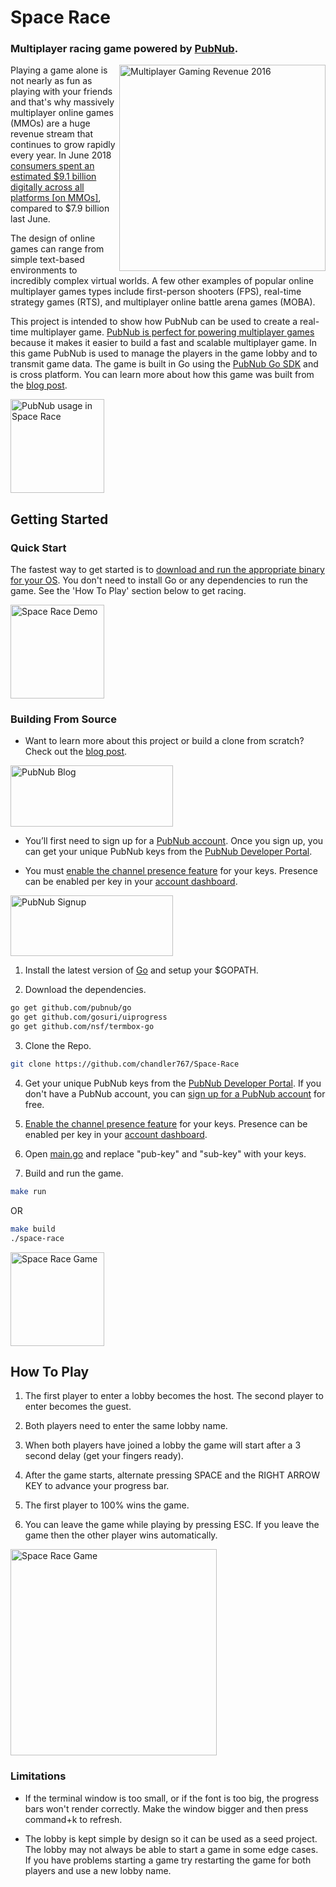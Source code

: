 # Space Race

### Multiplayer racing game powered by [PubNub](https://www.pubnub.com/?devrel_gh=Space-Race).

<img alt="Multiplayer Gaming Revenue 2016" align="right" src="https://www.superdataresearch.com/wp-content/uploads/2016/08/SuperData-MMO-MOBA-Report-2016-1.png" height="330">
 
Playing a game alone is not nearly as fun as playing with your friends and that's why massively multiplayer online games (MMOs) are a huge revenue stream that continues to grow rapidly every year. In June 2018 [consumers spent an estimated $9.1 billion digitally across all platforms [on MMOs]](https://www.superdataresearch.com/us-digital-games-market), compared to $7.9 billion last June.

The design of online games can range from simple text-based environments to incredibly complex virtual worlds. A few other examples of popular online multiplayer games types include first-person shooters (FPS), real-time strategy games (RTS), and multiplayer online battle arena games (MOBA). 

This project is intended to show how PubNub can be used to create a real-time multiplayer game. [PubNub is perfect for powering multiplayer games](https://pubnub.com/multiplayer-gaming/?devrel_gh=Space-Race) because it makes it easier to build a fast and scalable multiplayer game. In this game PubNub is used to manage the players in the game lobby and to transmit game data. The game is built in Go using the [PubNub Go SDK](https://www.pubnub.com/docs/go/pubnub-go-sdk?devrel_gh=Space-Race) and is cross platform. You can learn more about how this game was built from the [blog post](https://www.pubnub.com/blog/multiplayer-game-in-go-lang-with-pubnub/?devrel_gh=Space-Race).

[<img alt="PubNub usage in Space Race" align="center" src="https://i.imgur.com/ODdp1kY.png" height="150">](https://pubnub.com/multiplayer-gaming/?devrel_gh=Space-Race)

## Getting Started

### Quick Start

The fastest way to get started is to [download and run the appropriate binary for your OS](https://github.com/chandler767/Space-Race/releases/latest). You don't need to install Go or any dependencies to run the game. See the 'How To Play' section below to get racing.

[<img alt="Space Race Demo" align="center" src="https://i.imgur.com/CROuwN6.gif" height="150">](https://pubnub.com/multiplayer-gaming/?devrel_gh=Space-Race)

### Building From Source

- Want to learn more about this project or build a clone from scratch? Check out the [blog post](https://www.pubnub.com/blog/multiplayer-game-in-go-lang-with-pubnub/?devrel_gh=Space-Race).

<a href="https://www.pubnub.com/blog/multiplayer-game-in-go-lang-with-pubnub/?devrel_gh=Space-Race">
    <img alt="PubNub Blog" src="https://i.imgur.com/aJ927CO.png" width=260 height=98/>
</a>

- You’ll first need to sign up for a [PubNub account](https://dashboard.pubnub.com/signup/?devrel_gh=Space-Race). Once you sign up, you can get your unique PubNub keys from the [PubNub Developer Portal](https://admin.pubnub.com/?devrel_gh=Space-Race).

- You must [enable the channel presence feature](https://support.pubnub.com/support/solutions/articles/14000043562-how-do-i-enable-the-channel-presence-feature-/?devrel_gh=Space-Race) for your keys. Presence can be enabled per key in your [account dashboard](https://admin.pubnub.com/?devrel_gh=Space-Race).

<a href="https://dashboard.pubnub.com/signup?devrel_gh=Space-Race">
    <img alt="PubNub Signup" src="https://i.imgur.com/og5DDjf.png" width=260 height=97/>
</a>

1. Install the latest version of [Go](https://golang.org/) and setup your $GOPATH.

2. Download the dependencies.
```bash
go get github.com/pubnub/go
go get github.com/gosuri/uiprogress
go get github.com/nsf/termbox-go
```

3. Clone the Repo.
```bash
git clone https://github.com/chandler767/Space-Race
```

4. Get your unique PubNub keys from the [PubNub Developer Portal](https://admin.pubnub.com/?devrel_gh=Space-Race). If you don't have a PubNub account, you can [sign up for a PubNub account](https://dashboard.pubnub.com/signup/?devrel_gh=Space-Race) for free.

5. [Enable the channel presence feature](https://support.pubnub.com/support/solutions/articles/14000043562-how-do-i-enable-the-channel-presence-feature-/?devrel_gh=Space-Race) for your keys. Presence can be enabled per key in your [account dashboard](https://admin.pubnub.com/?devrel_gh=Space-Race).

6. Open [main.go](https://github.com/chandler767/Space-Race/blob/master/main.go) and replace "pub-key" and "sub-key" with your keys.

7. Build and run the game.
```bash
make run
```
OR
```bash
make build
./space-race
```

[<img alt="Space Race Game" align="center" src="https://i.imgur.com/z9RMA6K.png" height="150">](https://pubnub.com/multiplayer-gaming/?devrel_gh=Space-Race)

## How To Play

1. The first player to enter a lobby becomes the host. The second player to enter becomes the guest.

2. Both players need to enter the same lobby name.

3. When both players have joined a lobby the game will start after a 3 second delay (get your fingers ready).

4. After the game starts, alternate pressing SPACE and the RIGHT ARROW KEY to advance your progress bar.

5. The first player to 100% wins the game.

6. You can leave the game while playing by pressing ESC. If you leave the game then the other player wins automatically. 

[<img alt="Space Race Game" align="center" src="https://i.imgur.com/Rml08Qq.png" height="330">](https://pubnub.com/multiplayer-gaming/?devrel_gh=Space-Race)

### Limitations 

- If the terminal window is too small, or if the font is too big, the progress bars won't render correctly. Make the window bigger and then press command+k to refresh. 

- The lobby is kept simple by design so it can be used as a seed project. The lobby may not always be able to start a game in some edge cases. If you have problems starting a game try restarting the game for both players and use a new lobby name. 
